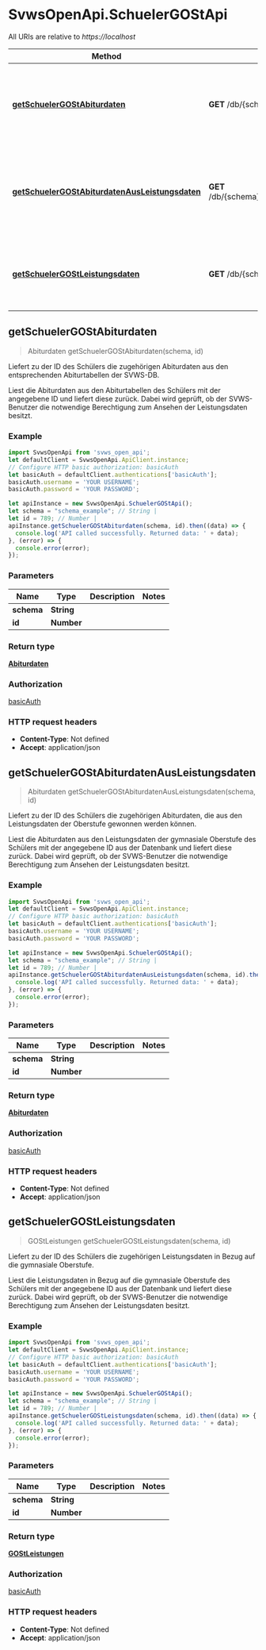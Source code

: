 # SvwsOpenApi.SchuelerGOStApi

All URIs are relative to *https://localhost*

Method | HTTP request | Description
------------- | ------------- | -------------
[**getSchuelerGOStAbiturdaten**](SchuelerGOStApi.md#getSchuelerGOStAbiturdaten) | **GET** /db/{schema}/api/schueler/gost/{id}/abiturdaten | Liefert zu der ID des Schülers die zugehörigen Abiturdaten aus den entsprechenden Abiturtabellen der SVWS-DB.
[**getSchuelerGOStAbiturdatenAusLeistungsdaten**](SchuelerGOStApi.md#getSchuelerGOStAbiturdatenAusLeistungsdaten) | **GET** /db/{schema}/api/schueler/gost/{id}/abiturdatenAusLeistungsdaten | Liefert zu der ID des Schülers die zugehörigen Abiturdaten, die aus den Leistungsdaten der Oberstufe gewonnen werden können.
[**getSchuelerGOStLeistungsdaten**](SchuelerGOStApi.md#getSchuelerGOStLeistungsdaten) | **GET** /db/{schema}/api/schueler/gost/{id}/leistungsdaten | Liefert zu der ID des Schülers die zugehörigen Leistungsdaten in Bezug auf die gymnasiale Oberstufe.



## getSchuelerGOStAbiturdaten

> Abiturdaten getSchuelerGOStAbiturdaten(schema, id)

Liefert zu der ID des Schülers die zugehörigen Abiturdaten aus den entsprechenden Abiturtabellen der SVWS-DB.

Liest die Abiturdaten aus den Abiturtabellen des Schülers mit der angegebene ID und liefert diese zurück. Dabei wird geprüft, ob der SVWS-Benutzer die notwendige Berechtigung zum Ansehen der Leistungsdaten besitzt.

### Example

```javascript
import SvwsOpenApi from 'svws_open_api';
let defaultClient = SvwsOpenApi.ApiClient.instance;
// Configure HTTP basic authorization: basicAuth
let basicAuth = defaultClient.authentications['basicAuth'];
basicAuth.username = 'YOUR USERNAME';
basicAuth.password = 'YOUR PASSWORD';

let apiInstance = new SvwsOpenApi.SchuelerGOStApi();
let schema = "schema_example"; // String | 
let id = 789; // Number | 
apiInstance.getSchuelerGOStAbiturdaten(schema, id).then((data) => {
  console.log('API called successfully. Returned data: ' + data);
}, (error) => {
  console.error(error);
});

```

### Parameters


Name | Type | Description  | Notes
------------- | ------------- | ------------- | -------------
 **schema** | **String**|  | 
 **id** | **Number**|  | 

### Return type

[**Abiturdaten**](Abiturdaten.md)

### Authorization

[basicAuth](../README.md#basicAuth)

### HTTP request headers

- **Content-Type**: Not defined
- **Accept**: application/json


## getSchuelerGOStAbiturdatenAusLeistungsdaten

> Abiturdaten getSchuelerGOStAbiturdatenAusLeistungsdaten(schema, id)

Liefert zu der ID des Schülers die zugehörigen Abiturdaten, die aus den Leistungsdaten der Oberstufe gewonnen werden können.

Liest die Abiturdaten aus den Leistungsdaten der gymnasiale Oberstufe des Schülers mit der angegebene ID aus der Datenbank und liefert diese zurück. Dabei wird geprüft, ob der SVWS-Benutzer die notwendige Berechtigung zum Ansehen der Leistungsdaten besitzt.

### Example

```javascript
import SvwsOpenApi from 'svws_open_api';
let defaultClient = SvwsOpenApi.ApiClient.instance;
// Configure HTTP basic authorization: basicAuth
let basicAuth = defaultClient.authentications['basicAuth'];
basicAuth.username = 'YOUR USERNAME';
basicAuth.password = 'YOUR PASSWORD';

let apiInstance = new SvwsOpenApi.SchuelerGOStApi();
let schema = "schema_example"; // String | 
let id = 789; // Number | 
apiInstance.getSchuelerGOStAbiturdatenAusLeistungsdaten(schema, id).then((data) => {
  console.log('API called successfully. Returned data: ' + data);
}, (error) => {
  console.error(error);
});

```

### Parameters


Name | Type | Description  | Notes
------------- | ------------- | ------------- | -------------
 **schema** | **String**|  | 
 **id** | **Number**|  | 

### Return type

[**Abiturdaten**](Abiturdaten.md)

### Authorization

[basicAuth](../README.md#basicAuth)

### HTTP request headers

- **Content-Type**: Not defined
- **Accept**: application/json


## getSchuelerGOStLeistungsdaten

> GOStLeistungen getSchuelerGOStLeistungsdaten(schema, id)

Liefert zu der ID des Schülers die zugehörigen Leistungsdaten in Bezug auf die gymnasiale Oberstufe.

Liest die Leistungsdaten in Bezug auf die gymnasiale Oberstufe des Schülers mit der angegebene ID aus der Datenbank und liefert diese zurück. Dabei wird geprüft, ob der SVWS-Benutzer die notwendige Berechtigung zum Ansehen der Leistungsdaten besitzt.

### Example

```javascript
import SvwsOpenApi from 'svws_open_api';
let defaultClient = SvwsOpenApi.ApiClient.instance;
// Configure HTTP basic authorization: basicAuth
let basicAuth = defaultClient.authentications['basicAuth'];
basicAuth.username = 'YOUR USERNAME';
basicAuth.password = 'YOUR PASSWORD';

let apiInstance = new SvwsOpenApi.SchuelerGOStApi();
let schema = "schema_example"; // String | 
let id = 789; // Number | 
apiInstance.getSchuelerGOStLeistungsdaten(schema, id).then((data) => {
  console.log('API called successfully. Returned data: ' + data);
}, (error) => {
  console.error(error);
});

```

### Parameters


Name | Type | Description  | Notes
------------- | ------------- | ------------- | -------------
 **schema** | **String**|  | 
 **id** | **Number**|  | 

### Return type

[**GOStLeistungen**](GOStLeistungen.md)

### Authorization

[basicAuth](../README.md#basicAuth)

### HTTP request headers

- **Content-Type**: Not defined
- **Accept**: application/json

